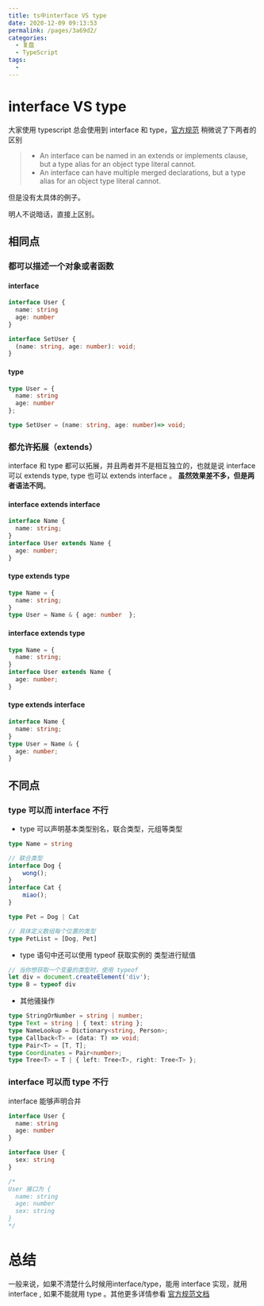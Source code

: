 ```yaml
---
title: ts中interface VS type
date: 2020-12-09 09:13:53
permalink: /pages/3a69d2/
categories: 
  - 复盘
  - TypeScript
tags: 
  - 
---
```

 
# interface VS type

大家使用 typescript 总会使用到 interface 和 type，[官方规范](https://github.com/Microsoft/TypeScript/blob/master/doc/spec.md) 稍微说了下两者的区别

> *   An interface can be named in an extends or implements clause, but a type alias for an object type literal cannot.
> *   An interface can have multiple merged declarations, but a type alias for an object type literal cannot.

但是没有太具体的例子。

明人不说暗话，直接上区别。

## 相同点

### 都可以描述一个对象或者函数

#### interface

```typescript 
interface User {
  name: string
  age: number
}

interface SetUser {
  (name: string, age: number): void;
}
``` 
#### type

```typescript 
type User = {
  name: string
  age: number
};

type SetUser = (name: string, age: number)=> void;
``` 
### 都允许拓展（extends）

interface 和 type 都可以拓展，并且两者并不是相互独立的，也就是说 interface 可以 extends type, type 也可以 extends interface 。 **虽然效果差不多，但是两者语法不同**。

#### interface extends interface

```typescript 
interface Name { 
  name: string; 
}
interface User extends Name { 
  age: number; 
}
``` 
#### type extends type

```typescript 
type Name = { 
  name: string; 
}
type User = Name & { age: number  };
``` 
#### interface extends type

```typescript 
type Name = { 
  name: string; 
}
interface User extends Name { 
  age: number; 
}
``` 
#### type extends interface

```typescript 
interface Name { 
  name: string; 
}
type User = Name & { 
  age: number; 
}
``` 
## 不同点

### type 可以而 interface 不行

*   type 可以声明基本类型别名，联合类型，元组等类型

```typescript
type Name = string

// 联合类型
interface Dog {
    wong();
}
interface Cat {
    miao();
}

type Pet = Dog | Cat

// 具体定义数组每个位置的类型
type PetList = [Dog, Pet]

``` 

*   type 语句中还可以使用 typeof 获取实例的 类型进行赋值

```typescript 
// 当你想获取一个变量的类型时，使用 typeof
let div = document.createElement('div');
type B = typeof div
``` 

*   其他骚操作

```typescript 
type StringOrNumber = string | number;  
type Text = string | { text: string };  
type NameLookup = Dictionary<string, Person>;  
type Callback<T> = (data: T) => void;  
type Pair<T> = [T, T];  
type Coordinates = Pair<number>;  
type Tree<T> = T | { left: Tree<T>, right: Tree<T> };
``` 
### interface 可以而 type 不行

interface 能够声明合并

```typescript 
interface User {
  name: string
  age: number
}

interface User {
  sex: string
}

/*
User 接口为 {
  name: string
  age: number
  sex: string 
}
*/
``` 
# 总结

一般来说，如果不清楚什么时候用interface/type，能用 interface 实现，就用 interface , 如果不能就用 type 。其他更多详情参看 [官方规范文档](https://github.com/Microsoft/TypeScript/blob/master/doc/spec.md)